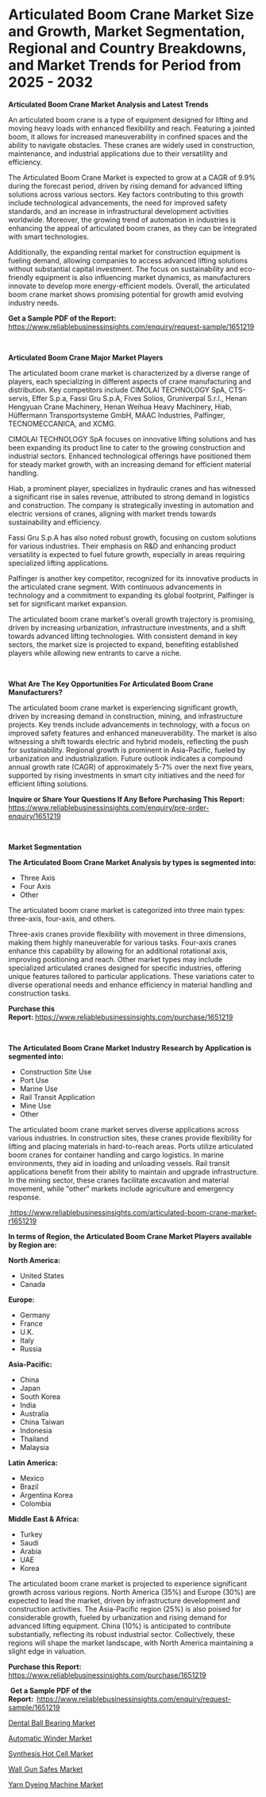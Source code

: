 <p><h1>Articulated Boom Crane Market Size and Growth, Market Segmentation, Regional and Country Breakdowns, and Market Trends for Period from 2025 -  2032</h1></p><p><strong>Articulated Boom Crane Market Analysis and Latest Trends</strong></p>
<p><p>An articulated boom crane is a type of equipment designed for lifting and moving heavy loads with enhanced flexibility and reach. Featuring a jointed boom, it allows for increased maneuverability in confined spaces and the ability to navigate obstacles. These cranes are widely used in construction, maintenance, and industrial applications due to their versatility and efficiency.</p><p>The Articulated Boom Crane Market is expected to grow at a CAGR of 9.9% during the forecast period, driven by rising demand for advanced lifting solutions across various sectors. Key factors contributing to this growth include technological advancements, the need for improved safety standards, and an increase in infrastructural development activities worldwide. Moreover, the growing trend of automation in industries is enhancing the appeal of articulated boom cranes, as they can be integrated with smart technologies.</p><p>Additionally, the expanding rental market for construction equipment is fueling demand, allowing companies to access advanced lifting solutions without substantial capital investment. The focus on sustainability and eco-friendly equipment is also influencing market dynamics, as manufacturers innovate to develop more energy-efficient models. Overall, the articulated boom crane market shows promising potential for growth amid evolving industry needs.</p></p>
<p><strong>Get a Sample PDF of the Report:&nbsp;</strong> <a href="https://www.reliablebusinessinsights.com/enquiry/request-sample/1651219?utm_campaign=75&utm_medium=2&utm_source=Github&utm_content=ia&utm_term=08042025&utm_id=articulated-boom-crane">https://www.reliablebusinessinsights.com/enquiry/request-sample/1651219</a></p>
<p>&nbsp;</p>
<p><strong>Articulated Boom Crane Major Market Players</strong></p>
<p><p>The articulated boom crane market is characterized by a diverse range of players, each specializing in different aspects of crane manufacturing and distribution. Key competitors include CIMOLAI TECHNOLOGY SpA, CTS-servis, Effer S.p.a, Fassi Gru S.p.A, Fives Solios, Gruniverpal S.r.l., Henan Hengyuan Crane Machinery, Henan Weihua Heavy Machinery, Hiab, Hüffermann Transportsysteme GmbH, MAAC Industries, Palfinger, TECNOMECCANICA, and XCMG.</p><p>CIMOLAI TECHNOLOGY SpA focuses on innovative lifting solutions and has been expanding its product line to cater to the growing construction and industrial sectors. Enhanced technological offerings have positioned them for steady market growth, with an increasing demand for efficient material handling.</p><p>Hiab, a prominent player, specializes in hydraulic cranes and has witnessed a significant rise in sales revenue, attributed to strong demand in logistics and construction. The company is strategically investing in automation and electric versions of cranes, aligning with market trends towards sustainability and efficiency.</p><p>Fassi Gru S.p.A has also noted robust growth, focusing on custom solutions for various industries. Their emphasis on R&D and enhancing product versatility is expected to fuel future growth, especially in areas requiring specialized lifting applications.</p><p>Palfinger is another key competitor, recognized for its innovative products in the articulated crane segment. With continuous advancements in technology and a commitment to expanding its global footprint, Palfinger is set for significant market expansion.</p><p>The articulated boom crane market's overall growth trajectory is promising, driven by increasing urbanization, infrastructure investments, and a shift towards advanced lifting technologies. With consistent demand in key sectors, the market size is projected to expand, benefiting established players while allowing new entrants to carve a niche.</p></p>
<p>&nbsp;</p>
<p><strong>What Are The Key Opportunities For Articulated Boom Crane Manufacturers?</strong></p>
<p><p>The articulated boom crane market is experiencing significant growth, driven by increasing demand in construction, mining, and infrastructure projects. Key trends include advancements in technology, with a focus on improved safety features and enhanced maneuverability. The market is also witnessing a shift towards electric and hybrid models, reflecting the push for sustainability. Regional growth is prominent in Asia-Pacific, fueled by urbanization and industrialization. Future outlook indicates a compound annual growth rate (CAGR) of approximately 5-7% over the next five years, supported by rising investments in smart city initiatives and the need for efficient lifting solutions.</p></p>
<p><strong>Inquire or Share Your Questions If Any Before Purchasing This Report:</strong> <a href="https://www.reliablebusinessinsights.com/enquiry/pre-order-enquiry/1651219?utm_campaign=75&utm_medium=2&utm_source=Github&utm_content=ia&utm_term=08042025&utm_id=articulated-boom-crane">https://www.reliablebusinessinsights.com/enquiry/pre-order-enquiry/1651219</a></p>
<p>&nbsp;</p>
<p><strong>Market Segmentation</strong></p>
<p><strong>The Articulated Boom Crane Market Analysis by types is segmented into:</strong></p>
<p><ul><li>Three Axis</li><li>Four Axis</li><li>Other</li></ul></p>
<p><p>The articulated boom crane market is categorized into three main types: three-axis, four-axis, and others. </p><p>Three-axis cranes provide flexibility with movement in three dimensions, making them highly maneuverable for various tasks. Four-axis cranes enhance this capability by allowing for an additional rotational axis, improving positioning and reach. Other market types may include specialized articulated cranes designed for specific industries, offering unique features tailored to particular applications. These variations cater to diverse operational needs and enhance efficiency in material handling and construction tasks.</p></p>
<p><strong>Purchase this Report:&nbsp;</strong><a href="https://www.reliablebusinessinsights.com/purchase/1651219?utm_campaign=75&utm_medium=2&utm_source=Github&utm_content=ia&utm_term=08042025&utm_id=articulated-boom-crane">https://www.reliablebusinessinsights.com/purchase/1651219</a></p>
<p>&nbsp;</p>
<p><strong>The Articulated Boom Crane Market Industry Research by Application is segmented into:</strong></p>
<p><ul><li>Construction Site Use</li><li>Port Use</li><li>Marine Use</li><li>Rail Transit Application</li><li>Mine Use</li><li>Other</li></ul></p>
<p><p>The articulated boom crane market serves diverse applications across various industries. In construction sites, these cranes provide flexibility for lifting and placing materials in hard-to-reach areas. Ports utilize articulated boom cranes for container handling and cargo logistics. In marine environments, they aid in loading and unloading vessels. Rail transit applications benefit from their ability to maintain and upgrade infrastructure. In the mining sector, these cranes facilitate excavation and material movement, while "other" markets include agriculture and emergency response.</p></p>
<p><a href="https://www.reliablebusinessinsights.com/articulated-boom-crane-market-r1651219?utm_campaign=75&utm_medium=2&utm_source=Github&utm_content=ia&utm_term=08042025&utm_id=articulated-boom-crane">&nbsp;https://www.reliablebusinessinsights.com/articulated-boom-crane-market-r1651219</a></p>
<p><strong>In terms of Region, the Articulated Boom Crane Market Players available by Region are:</strong></p>
<p>
    <p> <strong> North America: </strong>
        <ul>
            <li>United States</li>
            <li>Canada</li>
        </ul>
        </p> 
    <p> <strong> Europe: </strong>
        <ul>
            <li>Germany</li>
            <li>France</li>
            <li>U.K.</li>
            <li>Italy</li>
            <li>Russia</li>
        </ul>
        </p> 
    <p> <strong> Asia-Pacific: </strong>
        <ul>
            <li>China</li>
            <li>Japan</li>
            <li>South Korea</li>
            <li>India</li>
            <li>Australia</li>
            <li>China Taiwan</li>
            <li>Indonesia</li>
            <li>Thailand</li>
            <li>Malaysia</li>
        </ul>
        </p> 
    <p> <strong> Latin America: </strong>
        <ul>
            <li>Mexico</li>
            <li>Brazil</li>
            <li>Argentina Korea</li>
            <li>Colombia</li>
        </ul>
        </p> 
    <p> <strong> Middle East & Africa: </strong>
        <ul>
            <li>Turkey</li>
            <li>Saudi</li>
            <li>Arabia</li>
            <li>UAE</li>
            <li>Korea</li>
        </ul>
    </p>
    </p>
<p><p>The articulated boom crane market is projected to experience significant growth across various regions. North America (35%) and Europe (30%) are expected to lead the market, driven by infrastructure development and construction activities. The Asia-Pacific region (25%) is also poised for considerable growth, fueled by urbanization and rising demand for advanced lifting equipment. China (10%) is anticipated to contribute substantially, reflecting its robust industrial sector. Collectively, these regions will shape the market landscape, with North America maintaining a slight edge in valuation.</p></p>
<p><strong>Purchase this Report: </strong><a href="https://www.reliablebusinessinsights.com/purchase/1651219?utm_campaign=75&utm_medium=2&utm_source=Github&utm_content=ia&utm_term=08042025&utm_id=articulated-boom-crane">https://www.reliablebusinessinsights.com/purchase/1651219</a></p>
<p>&nbsp;<strong>Get a Sample PDF of the Report:&nbsp;&nbsp;</strong><a href="https://www.reliablebusinessinsights.com/enquiry/request-sample/1651219?utm_campaign=75&utm_medium=2&utm_source=Github&utm_content=ia&utm_term=08042025&utm_id=articulated-boom-crane">https://www.reliablebusinessinsights.com/enquiry/request-sample/1651219</a></p>
<p><strong></strong></p>
<p><p><a href="https://github.com/okornevonywx/Market-Research-Report-List-1/blob/main/dental-ball-bearing-market.md?utm_campaign=75&utm_medium=2&utm_source=Github&utm_content=ia&utm_term=08042025&utm_id=articulated-boom-crane">Dental Ball Bearing Market</a></p><p><a href="https://github.com/rreynagjysma65/Market-Research-Report-List-1/blob/main/automatic-winder-market.md?utm_campaign=75&utm_medium=2&utm_source=Github&utm_content=ia&utm_term=08042025&utm_id=articulated-boom-crane">Automatic Winder Market</a></p><p><a href="https://github.com/duzcupetriv/Market-Research-Report-List-1/blob/main/synthesis-hot-cell-market.md?utm_campaign=75&utm_medium=2&utm_source=Github&utm_content=ia&utm_term=08042025&utm_id=articulated-boom-crane">Synthesis Hot Cell Market</a></p><p><a href="https://github.com/hervedeidadw/Market-Research-Report-List-1/blob/main/wall-gun-safes-market.md?utm_campaign=75&utm_medium=2&utm_source=Github&utm_content=ia&utm_term=08042025&utm_id=articulated-boom-crane">Wall Gun Safes Market</a></p><p><a href="https://github.com/abexjeliti/Market-Research-Report-List-1/blob/main/yarn-dyeing-machine-market.md?utm_campaign=75&utm_medium=2&utm_source=Github&utm_content=ia&utm_term=08042025&utm_id=articulated-boom-crane">Yarn Dyeing Machine Market</a></p></p>